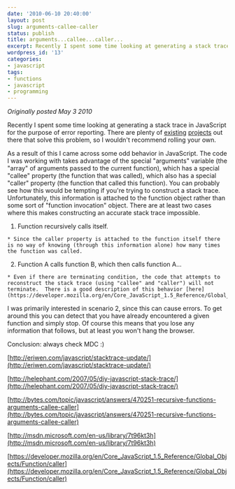 ```yaml
---
date: '2010-06-10 20:40:00'
layout: post
slug: arguments-callee-caller
status: publish
title: arguments...callee...caller...
excerpt: Recently I spent some time looking at generating a stack trace in JavaScript for the purpose of error reporting. As a result of this I came across some odd behavior in JavaScript.
wordpress_id: '13'
categories:
- javascript
tags:
- functions
- javascript
- programming
---
```


_Originally posted May 3 2010_

Recently I spent some time looking at generating a stack trace in JavaScript for the purpose of error reporting.  There are plenty of [existing](http://eriwen.com/javascript/stacktrace-update/) [projects](http://helephant.com/2007/05/diy-javascript-stack-trace/) out there that solve this problem, so I wouldn't recommend rolling your own.

As a result of this I came across some odd behavior in JavaScript.  The code I was working with takes advantage of the special "arguments" variable (the "array" of arguments passed to the current function), which has a special "callee" property (the function that was called), which also has a special "caller" property (the function that called this function).  You can probably see how this would be tempting if you're trying to construct a stack trace.  Unfortunately, this information is attached to the function object rather than some sort of "function invocation" object.  There are at least two cases where this makes constructing an accurate stack trace impossible.



	
  1. Function recursively calls itself.

	
    * Since the caller property is attached to the function itself there is no way of knowing (through this information alone) how many times the function was called.




	
  2. Function A calls function B, which then calls function A...

	
    * Even if there are terminating condition, the code that attempts to reconstruct the stack trace (using "callee" and "caller") will not terminate.  There is a good description of this behavior [here](https://developer.mozilla.org/en/Core_JavaScript_1.5_Reference/Global_Objects/Function/caller).





I was primarily interested in scenario 2, since this can cause errors.  To get around this you can detect that you have already encountered a given function and simply stop.  Of course this means that you lose any information that follows, but at least you won't hang the browser.

Conclusion:  always check MDC :)

[http://eriwen.com/javascript/stacktrace-update/](http://eriwen.com/javascript/stacktrace-update/)

[http://helephant.com/2007/05/diy-javascript-stack-trace/](http://helephant.com/2007/05/diy-javascript-stack-trace/)

[http://bytes.com/topic/javascript/answers/470251-recursive-functions-arguments-callee-caller](http://bytes.com/topic/javascript/answers/470251-recursive-functions-arguments-callee-caller)

[http://msdn.microsoft.com/en-us/library/7t96kt3h](http://msdn.microsoft.com/en-us/library/7t96kt3h)

[https://developer.mozilla.org/en/Core_JavaScript_1.5_Reference/Global_Objects/Function/caller](https://developer.mozilla.org/en/Core_JavaScript_1.5_Reference/Global_Objects/Function/caller)
